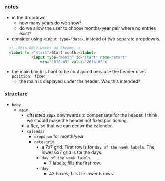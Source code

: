 

### notes
* in the dropdown:
  * how many years do we show?
  * do we allow the user to choose months-year pair where no entries exist?
* consider using `<input type='date>`, instead of two separate dropdowns.
```html
  <!--this ONLY works on Chrome-->
  <label for="start">Start month:</label>
            <input type="month" id="start" name="start"
                min="2018-03" value="2018-05">
```

* the main block is hard to be configured because the header uses `position: fixed` 
  * the main is displayed under the header. Was this intended?


### structure
* `body`
  * `main`
    - offsetted `80px` downwards to compensate for the header. I think we should make the header not fixed positioning.
    - a flex, so that we can center the calender.
    * `calendar`
      * `dropdown` for month/year
      * `date-grid`
        - a 7x7 grid. First row is for `day of the week labels`. The lower 6x7 grid is for the days.
        * `day of the week labels`
          * 7 labels; fills the first row.
        * `day`
          * 42 boxes; fills the lower 6 rows.
        
